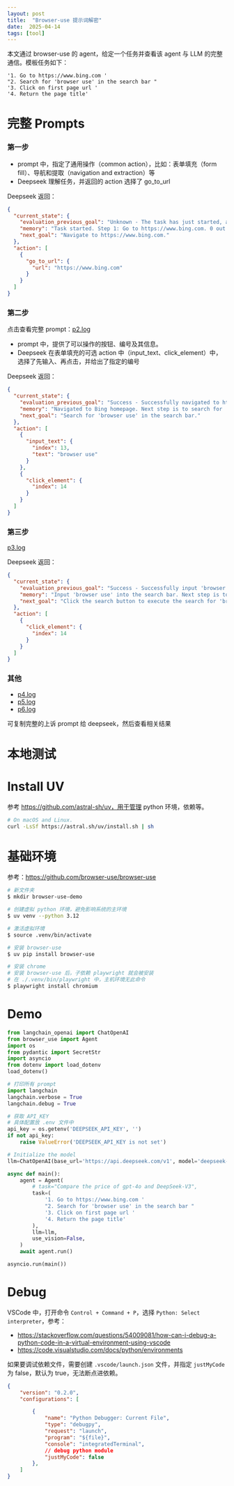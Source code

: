 ```yaml
---
layout: post
title:  "Browser-use 提示词解密"
date:  2025-04-14
tags: [tool]
---
```



本文通过 browser-use 的 agent，给定一个任务并查看该 agent 与 LLM 的完整通信。模板任务如下：

```
'1. Go to https://www.bing.com '
"2. Search for 'browser use' in the search bar "
'3. Click on first page url '
'4. Return the page title'
```


# 完整 Prompts 

### 第一步

* prompt 中，指定了通用操作（common action），比如：表单填充（form fill）、导航和提取（navigation and extraction）等
* Deepseek 理解任务，并返回的 action 选择了 go_to_url

Deepseek 返回：

```json
{
  "current_state": {
    "evaluation_previous_goal": "Unknown - The task has just started, and no actions have been taken yet.",
    "memory": "Task started. Step 1: Go to https://www.bing.com. 0 out of 4 steps completed.",
    "next_goal": "Navigate to https://www.bing.com."
  },
  "action": [
    {
      "go_to_url": {
        "url": "https://www.bing.com"
      }
    }
  ]
}
```

### 第二步

点击查看完整 prompt：[p2.log](./p2.log)

* prompt 中，提供了可以操作的按钮、编号及其信息。
* Deepseek 在表单填充的可选 action 中（input_text、click_element）中，选择了先输入、再点击，并给出了指定的编号

Deepseek 返回：

```json
{
  "current_state": {
    "evaluation_previous_goal": "Success - Successfully navigated to https://www.bing.com as per the task.",
    "memory": "Navigated to Bing homepage. Next step is to search for 'browser use' in the search bar.",
    "next_goal": "Search for 'browser use' in the search bar."
  },
  "action": [
    {
      "input_text": {
        "index": 13,
        "text": "browser use"
      }
    },
    {
      "click_element": {
        "index": 14
      }
    }
  ]
}

```

### 第三步

[p3.log](./p3.log)

Deepseek 返回：

```json
{
  "current_state": {
    "evaluation_previous_goal": "Success - Successfully input 'browser use' into the search bar. Suggestions appeared as expected.",
    "memory": "Input 'browser use' into the search bar. Next step is to click the search button to execute the search.",
    "next_goal": "Click the search button to execute the search for 'browser use'."
  },
  "action": [
    {
      "click_element": {
        "index": 14
      }
    }
  ]
}

```

### 其他

* [p4.log](./p4.log)
* [p5.log](./p5.log)
* [p6.log](./p6.log)

可复制完整的上诉 prompt 给 deepseek，然后查看相关结果


# 本地测试

# Install UV

参考 https://github.com/astral-sh/uv，用于管理 python 环境，依赖等。

```sh
# On macOS and Linux.
curl -LsSf https://astral.sh/uv/install.sh | sh
```


# 基础环境

参考：https://github.com/browser-use/browser-use

```sh
# 新文件夹
$ mkdir browser-use-demo

# 创建虚拟 python 环境，避免影响系统的主环境
$ uv venv --python 3.12

# 激活虚拟环境
$ source .venv/bin/activate

# 安装 browser-use
$ uv pip install browser-use

# 安装 chrome
# 安装 browser-use 后，子依赖 playwright 就会被安装
# 在 ./.venv/bin/playwright 中，主机环境无此命令
$ playwright install chromium

```


# Demo

```python
from langchain_openai import ChatOpenAI
from browser_use import Agent
import os
from pydantic import SecretStr
import asyncio
from dotenv import load_dotenv
load_dotenv()

# 打印所有 prompt 
import langchain
langchain.verbose = True
langchain.debug = True

# 获取 API_KEY
# 具体配置放 .env 文件中
api_key = os.getenv('DEEPSEEK_API_KEY', '')
if not api_key:
	raise ValueError('DEEPSEEK_API_KEY is not set')

# Initialize the model
llm=ChatOpenAI(base_url='https://api.deepseek.com/v1', model='deepseek-chat', api_key=SecretStr(api_key))

async def main():
    agent = Agent(
        # task="Compare the price of gpt-4o and DeepSeek-V3",
        task=(
            '1. Go to https://www.bing.com '
            "2. Search for 'browser use' in the search bar "
            '3. Click on first page url '
            '4. Return the page title'
        ),
        llm=llm,
        use_vision=False,
    )
    await agent.run()

asyncio.run(main())
```


# Debug

VSCode 中，打开命令 `Control + Command + P`，选择 `Python: Select interpreter`，参考：

* https://stackoverflow.com/questions/54009081/how-can-i-debug-a-python-code-in-a-virtual-environment-using-vscode
* https://code.visualstudio.com/docs/python/environments


如果要调试依赖文件，需要创建 `.vscode/launch.json` 文件，并指定 `justMyCode` 为 false，默认为 true，无法断点进依赖。

```json
{
    "version": "0.2.0",
    "configurations": [

        {
            "name": "Python Debugger: Current File",
            "type": "debugpy",
            "request": "launch",
            "program": "${file}",
            "console": "integratedTerminal",
            // debug python module
            "justMyCode": false
        },
    ]
}
```
